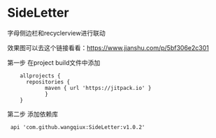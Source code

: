 # SideLetter
字母侧边栏和recyclerview进行联动

效果图可以去这个链接看看：https://www.jianshu.com/p/5bf306e2c301

第一步 在project build文件中添加

        allprojects {
          repositories {
                maven { url 'https://jitpack.io' }
                }
        }
 第二步 添加依赖库
  
     api 'com.github.wangqiux:SideLetter:v1.0.2'
